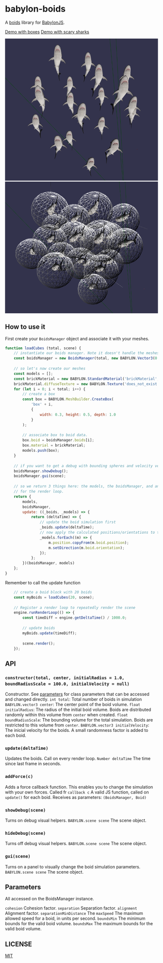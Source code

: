 # babylon-boids
A [boids](https://en.wikipedia.org/wiki/Boids) library for [BabylonJS](https://babylonjs.com/). 

[Demo with boxes](https://corollarium.github.io/babylon-boids/boxes.html)
[Demo with scary sharks](https://corollarium.github.io/babylon-boids/fish.html)

![Shark boids](sharks.png)
![Shark boids with the debugging helpers](sharks-bounds.png)

## How to use it

First create your `BoidsManager` object and associate it with your meshes.

```js
function loadCubes (total, scene) {
    // instantiate our boids manager. Note it doesn't handle the meshes themselves, only the total meshes.
    const boidsManager = new BoidsManager(total, new BABYLON.Vector3(0.0, 0.0, 0.0), 10.0, 10.0);

    // so let's now create our meshes
    const models = [];
    const brickMaterial = new BABYLON.StandardMaterial('brickMaterial', scene);
    brickMaterial.diffuseTexture = new BABYLON.Texture('does_not_exist');
    for (let i = 0; i < total; i++) {
        // create a box
        const box = BABYLON.MeshBuilder.CreateBox(
            'box' + i,
            {
                width: 0.3, height: 0.5, depth: 1.0
            }
        );

        // associate box to boid data. 
        box.boid = boidsManager.boids[i];
        box.material = brickMaterial;
        models.push(box);
    }

    // if you want to get a debug with bounding spheres and velocity vectors
    boidsManager.showDebug();
    boidsManager.gui(scene);

    // so we return 3 things here: the models, the boidsManager, and an update callback
    // for the render loop.
    return {
        models,
        boidsManager,
        update: ((_boids, _models) => {
            return (deltaTime) => {
                // update the boid simulation first
                _boids.update(deltaTime);
                // now apply the calculated positions/orientations to the meshes
                _models.forEach((m) => {
                    m.position.copyFrom(m.boid.position);
                    m.setDirection(m.boid.orientation);
                });
            };
        })(boidsManager, models)
    };
}
```

Remember to call the update function

```js
    // create a boid block with 20 boids
    const myBoids = loadCubes(20, scene);

    // Register a render loop to repeatedly render the scene
    engine.runRenderLoop(() => {
        const timeDiff = engine.getDeltaTime() / 1000.0;

        // update boids
        myBoids.update(timeDiff);

        scene.render();
    });
```

## API

### `constructor(total, center, initialRadius = 1.0, boundRadiusScale = 100.0, initialVelocity = null)`
Constructor. See [parameters](#Parameters) for class parameters that can be accessed and changed directly.
`int total`: Total number of boids in simulation
`BABYLON.vector3 center`: The center point of the boid volume.
`float initialRadius`: The radius of the initial boid volume. Boids are distributed randomly within this volume from `center` when created.
`float boundRadiusScale`: The bounding volume for the total simulation. Boids are restricted to this volume from `center`.
`BABYLON.vector3 initialVelocity`: The inicial velocity for the boids. A small randomness factor is added to each boid.

### `update(deltaTime)`
Updates the boids. Call on every render loop.
`Number deltaTime` The time since last frame in seconds.

### `addForce(c)`
Adds a force callback function. This enables you to change the simulation with your own forces. Called fr
`callback c` A valid JS function, called on `update()` for each boid. Receives as parameters: `(BoidsManager, Boid)`

### `showDebug(scene)`
Turns on debug visual helpers.
`BABYLON.scene scene` The scene object.

### `hideDebug(scene)`
Turns off debug visual helpers.
`BABYLON.scene scene` The scene object.

### `gui(scene)`
Turns on a panel to visually change the boid simulation parameters. 
`BABYLON.scene scene` The scene object.

## Parameters

All accessed on the BoidsManager instance.

`cohesion` Cohesion factor.
`separation` Separation factor.
`alignment` Alignment factor.
`separationMinDistance` The
`maxSpeed` The maximum allowed speed for a boid, in units per second.
`boundsMin` The minimum bounds for the valid boid volume.
`boundsMax` The maximum bounds for the valid boid volume.

## LICENSE

[MIT](LICENSE)
